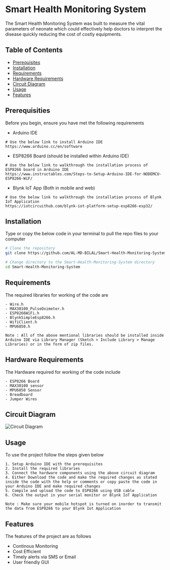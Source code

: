 # Smart Health Monitoring System

The Smart Health Monitoring System was built to measure the vital parameters of neonate which could effectively help doctors to interpret the disease quickly reducing the cost of costly equipments.

## Table of Contents

- [Prerequisites](#prerequisites)
- [Installation](#installation)
- [Requirements](#requirements)
- [Hardware Requirements](#hardware-requirements)
- [Circuit Diagram](#circuit-diagram)
- [Usage](#usage)
- [Features](#features)


## Prerequisities

Before you begin, ensure you have met the following requirements
- Arduino IDE 
```
# Use the below link to install Arduino IDE
https://www.arduino.cc/en/software
```

- ESP8266 Board (should be installed within Arduino IDE)
```
# Use the below link to walkthrough the installation process of ESP8266 board in Arduino IDE
https://www.instructables.com/Steps-to-Setup-Arduino-IDE-for-NODEMCU-ESP8266-WiF/
```

- Blynk IoT App (Both in mobile and web)
```
# Use the below link to walkthrough the installation process of Blynk IoT Application
https://iotcircuithub.com/blynk-iot-platform-setup-esp8266-esp32/
```

## Installation

Type or copy the below code in your terminal to pull the repo files to your computer 

```bash
# Clone the repository
git clone https://github.com/AL-MD-BILAL/Smart-Health-Monitoring-System.git

# Change directory to the Smart-Health-Monitoring-System directory
cd Smart-Health-Monitoring-System
```

## Requirements

The required libraries for working of the code are 
```
- Wire.h
- MAX30100_PulseOximeter.h
- ESP8266WiFi.h
- BlynkSimpleEsp8266.h
- WifiClient.h
- MPU6050.h

Note : All of the above mentional libraries should be installed inside Arduino IDE via Library Manager (Sketch > Include Library > Manage Libraries) or in the form of zip files.
```

## Hardware Requirements

The Hardware required for working of the code include
```
- ESP8266 Board
- MAX30100 sensor
- MPU6050 Sensor
- Breadboard
- Jumper Wires
```

## Circuit Diagram
![Circuit Diagram](https://www.electronicwings.com/storage/PlatformSection/TopicContent/486/description/MAX30100%20Interfacing%20with%20NodeMCU(0).png)


## Usage

To use the project follow the steps given below

```
1. Setup Arduino IDE with the prerequisites
2. Install the required libraries
3. Connect the hardware components using the above circuit diagram
4. Either Download the code and make the required changes as stated inside the code with the help or comments or copy paste the code in your Arduino IDE and make required changes
5. Compile and upload the code to ESP8266 using USB cable
6. Check the output in your serial monitor or Blynk IoT Application

Note : Make sure your mobile hotspot is turned on inorder to transmit the data from ESP8266 to your Blynk Iot Application 
```

## Features

The features of the project are as follows
- Continous Monitoring
- Cost Efficient
- Timely alerts via SMS or Email
- User friendly GUI 
